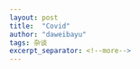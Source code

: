 ```yaml
---
layout: post
title:  "Covid"
author: "daweibayu"
tags: 杂谈
excerpt_separator: <!--more-->
---
```


<!--more-->